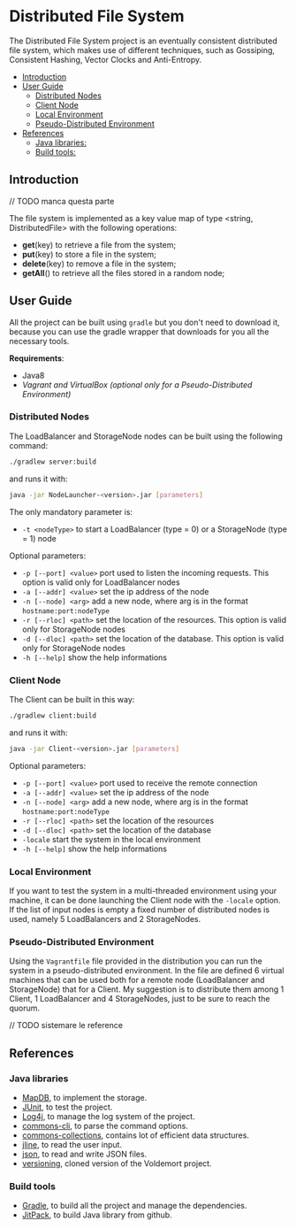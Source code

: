 # Distributed File System

The Distributed File System project is an eventually consistent distributed file system, which makes use of different techniques, such as Gossiping, Consistent Hashing, Vector Clocks and Anti-Entropy.

<!-- TOC depthFrom:2 depthTo:6 withLinks:1 updateOnSave:1 orderedList:0 -->

- [Introduction](#introduction)
- [User Guide](#user-guide)
	- [Distributed Nodes](#distributed-nodes)
	- [Client Node](#client-node)
	- [Local Environment](#local-environment)
	- [Pseudo-Distributed Environment](#pseudo-distributed-environment)
- [References](#references)
	- [Java libraries:](#java-libraries)
	- [Build tools:](#build-tools)

<!-- /TOC -->

## Introduction

// TODO manca questa parte


The file system is implemented as a key value map of type <string, DistributedFile> with the following operations:

- **get**(key) to retrieve a file from the system;
- **put**(key) to store a file in the system;
- **delete**(key) to remove a file in the system;
- **getAll**() to retrieve all the files stored in a random node;


## User Guide

All the project can be built using `gradle` but you don't need to download it, because you can use the gradle wrapper that downloads for you all the necessary tools.

**Requirements**:

- Java8
- *Vagrant and VirtualBox (optional only for a Pseudo-Distributed Environment)*

### Distributed Nodes

The LoadBalancer and StorageNode nodes can be built using the following command:
```bash
./gradlew server:build
```
and runs it with:
```bash
java -jar NodeLauncher-<version>.jar [parameters]
```

The only mandatory parameter is:

- `-t <nodeType>` to start a LoadBalancer (type = 0) or a StorageNode (type = 1) node

Optional parameters:

- `-p [--port] <value>` port used to listen the incoming requests. This option is valid only for LoadBalancer nodes
- `-a [--addr] <value>` set the ip address of the node
- `-n [--node] <arg>` add a new node, where arg is in the format `hostname:port:nodeType`
- `-r [--rloc] <path>` set the location of the resources. This option is valid only for StorageNode nodes
- `-d [--dloc] <path>` set the location of the database. This option is valid only for StorageNode nodes
- `-h [--help]` show the help informations

### Client Node

The Client can be built in this way:
```bash
./gradlew client:build
```
and runs it with:
```bash
java -jar Client-<version>.jar [parameters]
```
Optional parameters:

- `-p [--port] <value>` port used to receive the remote connection
- `-a [--addr] <value>` set the ip address of the node
- `-n [--node] <arg>` add a new node, where arg is in the format `hostname:port:nodeType`
- `-r [--rloc] <path>` set the location of the resources
- `-d [--dloc] <path>` set the location of the database
- `-locale` start the system in the local environment
- `-h [--help]` show the help informations

### Local Environment

If you want to test the system in a multi-threaded environment using your machine, it can be done launching the Client node with the `-locale` option.
If the list of input nodes is empty a fixed number of distributed nodes is used, namely 5 LoadBalancers and 2 StorageNodes.

### Pseudo-Distributed Environment

Using the `Vagrantfile` file provided in the distribution you can run the system in a pseudo-distributed environment. In the file are defined 6 virtual machines that can be used both for a remote node (LoadBalancer and StorageNode) that for a Client.
My suggestion is to distribute them among 1 Client, 1 LoadBalancer and 4 StorageNodes, just to be sure to reach the quorum.

// TODO sistemare le reference
## References
### Java libraries

- [MapDB](http://www.mapdb.org/), to implement the storage.
- [JUnit](http://junit.org/), to test the project.
- [Log4j](http://logging.apache.org/log4j/2.x/), to manage the log system of the project.
- [commons-cli](https://commons.apache.org/proper/commons-cli/), to parse the command options.
- [commons-collections](https://commons.apache.org/proper/commons-collections/), contains lot of efficient data structures.
- [jline](http://jline.sourceforge.net/), to read the user input.
- [json](https://github.com/stleary/JSON-java), to read and write JSON files.
- [versioning](https://github.com/tonellotto/Distributed-Enabling-Platforms/tree/master/versioning/src/main/java/voldemort), cloned version of the Voldemort project.

### Build tools

- [Gradle](https://gradle.org/), to build all the project and manage the dependencies.
- [JitPack](https://jitpack.io), to build Java library from github.

